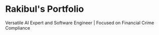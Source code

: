 # Rakibul's Portfolio
Versatile AI Expert and Software Engineer | Focused on Financial Crime Compliance</p>
